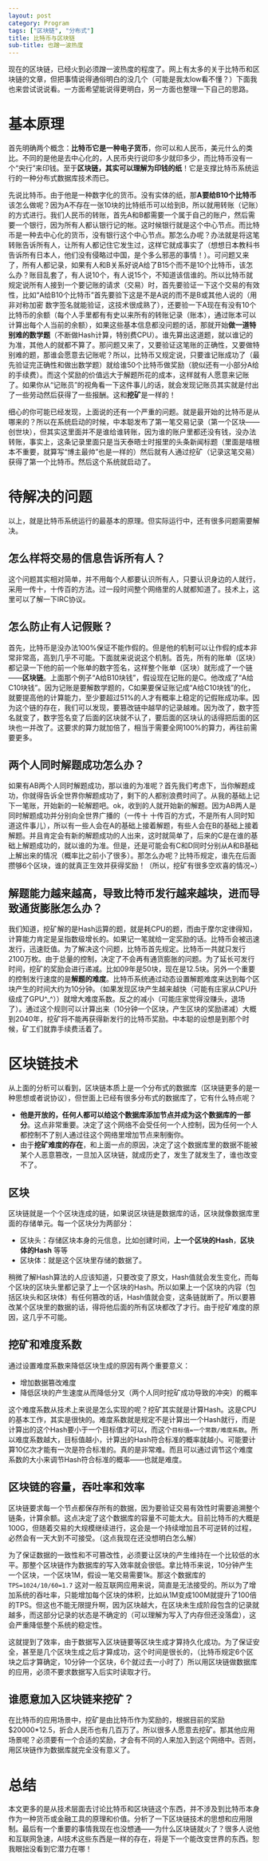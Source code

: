 ```yaml
---
layout: post
category: Program
tags: ["区块链", "分布式"]
title: 比特币与区块链
sub-title: 也蹭一波热度
---
```


现在的区块链，已经火到必须蹭一波热度的程度了。网上有太多的关于比特币和区块链的文章，但把事情说得通俗明白的没几个（可能是我太low看不懂？）下面我也来尝试说说看。一方面希望能说得更明白，另一方面也整理一下自己的思路。

# 基本原理

首先明确两个概念：**比特币它是一种电子货币**，你可以和人民币，美元什么的类比。不同的是他是去中心化的，人民币央行说印多少就印多少，而比特币没有一个“央行”来印钱。至于**区块链，其实可以理解为印钱的纸**！它是支撑比特币系统运行的一种分布式数据库技术而已。

先说比特币。由于他是一种数字化的货币。没有实体的纸，那**A要给B10个比特币**该怎么做呢？因为A不存在一张10块的比特纸币可以给到B，所以就用转账（记账）的方式进行。我们人民币的转账，首先A和B都需要一个属于自己的账户，然后需要一个银行，因为所有人都认银行记的帐。这时候银行就是这个中心节点。而比特币是一种去中心化的货币，没有银行这个中心节点。那怎么办呢？办法就是将这笔转账告诉所有人，让所有人都记住它发生过，这样它就成事实了（想想日本教科书告诉所有日本人，他们没有侵略过中国，是个多么邪恶的事情！）。可问题又来了，所有人都记录，如果有人和B关系好说A给了B15个而不是10个比特币，该怎么办？账目乱套了，有人说10个，有人说15个，不知道该信谁的。所以比特币就规定说所有人接到一个要记账的请求（交易）时，首先要验证一下这个交易的有效性，比如“A给B10个比特币”首先要验下这是不是A说的而不是B或其他人说的（用非对称加密 数字签名就能验证，这技术很成熟了），还要验一下A现在有没有10个比特币的余额（每个人手里都有有史以来所有的转账记录（账本），通过账本可以计算出每个人当前的余额），如果这些基本信息都没问题的话，那就开始**做一道特别难的数学题**（不断做Hash计算，特别费CPU）。谁先算出这道题，就以谁记的为准，其他人的就都不算了。那问题又来了，又要验证这笔账的正确性，又要做特别难的题，那谁会愿意去记账呢？所以，比特币又规定说，只要谁记账成功了（最先验证完正确性和做出数学题）就给谁50个比特币做奖励（貌似还有一小部分A给的手续费）。而这个奖励的价值远大于解题所花的成本，这样就有人愿意来记账了。如果你从“记账员”的视角看一下这件事儿的话，就会发现记账员其实就是付出了一些劳动然后获得了一些报酬。这和**挖矿**是一样的！

细心的你可能已经发现，上面说的还有一个严重的问题。就是最开始的比特币是从哪来的？所以在系统启动的时候，中本聪发布了第一笔交易记录（第一个区块——创世块），但其实这里面并不是谁给谁转账，因为谁的账户里都还没有钱，没办法转账，事实上，这条记录里面只是当天泰晤士时报里的头条新闻标题（里面是啥根本不重要，就算写“博主最帅”也是一样的）然后就有人通过挖矿（记录这笔交易）获得了第一个比特币。然后这个系统就启动了。

# 待解决的问题

以上，就是比特币系统运行的最基本的原理。但实际运行中，还有很多问题需要解决。

## 怎么样将交易的信息告诉所有人？

这个问题其实相对简单，并不用每个人都要认识所有人，只要认识身边的人就行，采用一传十，十传百的方法。过一段时间整个网络里的人就都知道了。技术上，这里可以了解一下IRC协议。

## 怎么防止有人记假账？

首先，比特币是没办法100%保证不能作假的。但是他的机制可以让作假的成本非常非常高，高到几乎不可能。下面就来说说这个机制。首先，所有的账单（区块）都记录一下他的前一个账单的数字签名，这样整个账单（区块）就形成了一个链——**区块链**。上面那个例子“A给B10块钱”，假设现在记账的是C。他改成了“A给C10块钱”。因为记账是要解数学题的，C如果要保证账记成“A给C10块钱”的化，就要提高他的计算能力，至少要超过51%的人才有概率上稳定的记假账成功率。因为这个链的存在，我们可以发现，要篡改链中越早的记录越难。因为改了，数字签名就变了，数字签名变了后面的区块就不认了，要后面的区块认的话得把后面的区块也一并改了。这要求的算力就加倍了，相当于需要全网100%的算力，再往前需要更多。

## 两个人同时解题成功怎么办？

如果有AB两个人同时解题成功，那以谁的为准呢？首先我们考虑下，当你解题成功，你就得告诉全世界你解题成功了，剩下的人都别浪费时间了。从我的基础上记下一笔账，开始新的一轮解题吧。ok，收到的人就开始新的解题。因为AB两人是同时解题成功并分别向全世界广播的（一传十 十传百的方式，不是所有人同时知道这件事儿），所以有一些人会在A的基础上接着解题，有些人会在B的基础上接着解题。并且肯定会有新的解题成功的人出来，这时就简单了，后来的C是在谁的基础上解题成功的，就以谁的为准。但是，还是可能会有C和D同时分别从A和B基础上解出来的情况（概率比之前小了很多）。那怎么办呢？比特币规定，谁先在后面攒够6个区块，谁的就真正生效并获得奖励！（所以，挖矿有很多空欢喜的情况~）

## 解题能力越来越高，导致比特币发行越来越块，进而导致通货膨胀怎么办？

我们知道，挖矿解的是Hash运算的题，就是耗CPU的题，而由于摩尔定律得知，计算能力肯定是呈指数级增长的。如果记一笔就给一定奖励的话。比特币会被迅速发行，迅速贬值。为了解决这个问题，比特币首先规定。比特币一共就只发行2100万枚。由于总量的控制，决定了不会再有通货膨胀的问题。为了延长可发行时间，挖矿的奖励会进行递减。比如09年是50块，现在是12.5块。另外一个重要的控制发行速度的是**解题的难度**。比特币系统通过动态设置解题难度来达到每个区块产生的时间大约为10分钟。（如果发现区块产生越来越快（可能有庄家从CPU升级成了GPU^_^））就增大难度系数。反之的减小（可能庄家觉得没赚头，退场了）。通过这个规则可以计算出来（10分钟一个区块，产生区块的奖励递减）大概到2040年，挖矿将不能再获得新发行的比特币奖励。中本聪的设想是到那个时候，矿工们就靠手续费活着了。

# 区块链技术

从上面的分析可以看到，区块链本质上是一个分布式的数据库（区块链更多的是一种思想或者说协议），但世面上已经有很多分布式的数据库了，它有什么特点呢？

- **他是开放的，任何人都可以给这个数据库添加节点并成为这个数据库的一部分**。这点非常重要。决定了这个网络不会受任何一个人控制，因为任何一个人都控制不了别人通过往这个网络里增加节点来制衡你。
- 由于**挖矿难度的存在**，和上面一点的原因，决定了这个数据库里的数据不能被某个人恶意篡改，一旦加入区块链，就成历史了，发生了就发生了，谁也改变不了。

## 区块

区块链就是一个个区块连成的链，如果说区块链是数据库的话，区块就像数据库里面的存储单元。每一个区块分为两部分：

- 区块头：存储区块本身的元信息，比如创建时间，**上一个区块的Hash**，**区块体的Hash** 等等
- 区块体：就是这个区块里存储的数据了。

稍微了解Hash算法的人应该知道，只要改变了原文，Hash值就会发生变化，而每个区块的区块头里都记录了上一个区块的Hash。所以如果上一个区块的内容（包括区块头和区块体）有任何篡改的话，Hash值就会变，这条链就断了。所以要篡改某个区块里的数据的话，得将他后面的所有区块都改了才行。由于挖矿难度的原因，这几乎不可能。

## 挖矿和难度系数

通过设置难度系数来降低区块生成的原因有两个重要意义：

- 增加数据篡改难度
- 降低区块的产生速度从而降低分叉（两个人同时挖矿成功导致的冲突）的概率

这个难度系数从技术上来说是怎么实现的呢？挖矿其实就是计算Hash。这是CPU的基本工作，其实是很快的。难度系数就是规定不是计算出一个Hash就行，而是计算出的这个Hash要小于一个目标值才可以，而这个`目标值=一个常数/难度系数`。所以难度系数越大，目标值越小，计算出的Hash符合标准的概率就越小。可能要计算10亿次才能有一次是符合标准的。真的是非常难。而且可以通过调节这个难度系数的大小来调节Hash符合标准的概率——也就是难度。

## 区块链的容量，吞吐率和效率

区块链要求每一个节点都保存所有的数据，因为要验证交易有效性时需要追溯整个链条，计算余额。这点决定了这个数据库的容量不可能太大。目前比特币的大概是100G，但随着交易的大规模继续进行，这会是一个持续增加且不可逆转的过程，必然会有一天大到不可接受。（这点我现在还没想明白怎么解）

为了保证数据的一致性和不可篡改性，必须要让区块的产生维持在一个比较低的水平。那整个区块链作为数据库的写入效率就会很低。拿比特币来说，10分钟产生一个区块，一个区块1M，假设一笔交易需要1k。那这个数据库的`TPS=1024/10/60=1.7` 这对一般互联网应用来说，简直是无法接受的。所以为了增加系统的吞吐率，只能增加每个区块的体积，比如从1M变成100M就提升了100倍的TPS。但这也不能无限提升啊，因为区块越大，在区块未生成阶段包含的记录就越多，而这部分记录的状态是不确定的（可以理解为写入了内存但还没落盘），这会严重降低整个系统的稳定性。

这就提到了效率，由于数据写入区块链要等区块生成才算持久化成功。为了保证安全，甚至是几个区块生成之后才算成功，这个时间是很长的，（比特币规定6个区块之后才算确定，10分钟一个区块，6个就过去一小时了）所以用区块链做数据库的应用，必须不要求数据写入后实时读取才行。

## 谁愿意加入区块链来挖矿？

在比特币的应用场景中，挖矿是由比特币作为奖励的，根据目前的奖励$20000*12.5，折合人民币也有几百万了。所以很多人愿意去挖矿。那其他应用场景呢？必须要有一个合适的奖励，才会有不同的人来加入到这个网络中。否则，用区块链作为数据库就完全没有意义了。

# 总结

本文更多的是从技术层面去讨论比特币和区块链这个东西，并不涉及到比特币本身作为一种货币或金融工具的原理和价值。分析了一下区块链技术的思想和应用限制。最后有一个重要的事情我现在也没想通——为什么区块链就火了？很多人说他和互联网急速，AI技术这些东西是一样的存在，将是下一个能改变世界的东西。恕我眼拙没看到它潜力在哪！

